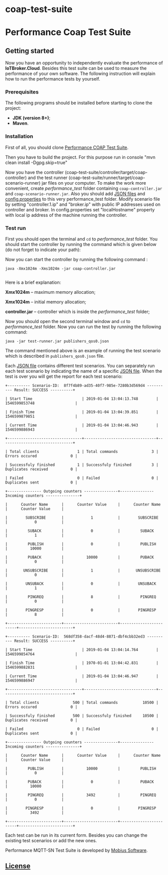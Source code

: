 # coap-test-suite
# Performance Сoap Test Suite

## Getting started

Now you have an opportunity to independently evaluate the performance of **IoTBroker.Cloud**. 
Besides this test suite can be used to measure the performance of your own software. The following instruction will 
explain how to run the performance tests by yourself.

### Prerequisites

The following programs should be installed before starting to clone the project:

* **JDK (version 8+)**;
* **Maven**.

### Installation

First of all, you should clone [Performance COAP Test Suite](https://github.com/mobius-software-ltd/coap-test-suite).

Then you have to build the project. For this purpose run in console "mvn clean install -Dgpg.skip=true" 

Now you have the controller (coap-test-suite/controller/target/coap-controller) and the test runner 
(coap-test-suite/runner/target/coap-scenario-runner) jar files on your computer.
To make the work more convenient, create _performance_test_ folder containing
`coap-controller.jar` and `coap-scenario-runner.jar`.
Also you should add [JSON files](https://github.com/mobius-software-ltd/coap-test-suite/tree/master/runner/src/test/resources/json) and [config.properties](https://github.com/mobius-software-ltd/coap-test-suite/controller/src/main/resources/config.properties) to this very performance_test folder. 
Modify scenario file by setting "controller.1.ip" and "broker.ip" with public IP addresses used on controller and broker.
In config.properties set "localHostname" property with local ip address of the machine running the controller.

### Test run

First you should open the terminal and `cd` to _performance_test_ folder. You should start the controller by running
the command which is given below (do not forget to indicate your path):
 

Now you can start the controller by running the following command :

```
java -Xmx1024m -Xms1024m -jar coap-controller.jar
 
```
Here is a brief explanation:

**Xmx1024m** – maximum memory allocation;

**Xmx1024m** – initial memory allocation;

**controller.jar** – controller which is inside the _performance_test_ folder;


Now you should open the second terminal window and `cd` to _performance_test_ folder. 
Now you can run the test by running the following command:
```
java -jar test-runner.jar publishers_qos0.json
```
The command mentioned above is an example of running the test scenario which is described in `publishers_qos0.json` file.

Each [JSON file](https://github.com/mobius-software-ltd/coap-test-suite/tree/master/runner/src/test/resources/json) contains different test scenarios. You can separately run each test scenario by indicating the name of a specific [JSON file](https://github.com/mobius-software-ltd/coap-test-suite/tree/master/runner/src/test/resources/json). When the test is over you will get the report for each test scenario:
```
+---------- Scenario-ID:  8f7f4b89-ad35-40f7-985e-7280b3d569d4 ---------- Result: SUCCESS ----------+ 

| Start Time                      | 2019-01-04 13:04:13.748        | 1546599853748                  | 

| Finish Time                     | 2019-01-04 13:04:39.851        | 1546599879851                  | 

| Current Time                    | 2019-01-04 13:04:46.943        | 1546599886943                  | 

+---------------------------------+--------------------------------+--------------------------------+ 

| Total clients                 1 | Total commands               3 | Errors occured               0 | 

| Successfuly finished          1 | Successfuly finished         3 | Duplicates received          0 | 

| Failed                        0 | Failed                       0 | Duplicates sent              0 | 

+--------------- Outgoing counters ---------------+--------------- Incoming counters ---------------+ 

|      Counter Name      |      Counter Value     |      Counter Name      |      Counter Value     | 

|        SUBSCRIBE       |            1           |        SUBSCRIBE       |            0           | 

|         SUBACK         |            0           |         SUBACK         |            1           | 

|         PUBLISH        |            0           |         PUBLISH        |          10000         | 

|         PUBACK         |          10000         |         PUBACK         |            0           | 

|       UNSUBSCRIBE      |            1           |       UNSUBSCRIBE      |            0           | 

|        UNSUBACK        |            0           |        UNSUBACK        |            1           | 

|         PINGREQ        |            8           |         PINGREQ        |            0           | 

|        PINGRESP        |            0           |        PINGRESP        |            8           | 

+------------------------+------------------------+------------------------+------------------------+ 

+---------- Scenario-ID:  568df358-dacf-48d4-8871-dbf4cbb32ed3 ---------- Result: SUCCESS ----------+ 

| Start Time                      | 2019-01-04 13:04:14.764        | 1546599854764                  | 

| Finish Time                     | 1970-01-01 13:04:42.831        | 1546599882831                  | 

| Current Time                    | 2019-01-04 13:04:46.947        | 1546599886947                  | 

+---------------------------------+--------------------------------+--------------------------------+ 

| Total clients               500 | Total commands           10500 | Errors occured               0 | 

| Successfuly finished        500 | Successfuly finished     10500 | Duplicates received          0 | 

| Failed                        0 | Failed                       0 | Duplicates sent              0 | 

+--------------- Outgoing counters ---------------+--------------- Incoming counters ---------------+ 

|      Counter Name      |      Counter Value     |      Counter Name      |      Counter Value     | 

|         PUBLISH        |          10000         |         PUBLISH        |            0           | 

|         PUBACK         |            0           |         PUBACK         |          10000         | 

|         PINGREQ        |          3492          |         PINGREQ        |            0           | 

|        PINGRESP        |            0           |        PINGRESP        |          3492          | 

+------------------------+------------------------+------------------------+------------------------+
```
Each test can be run in its current form.
Besides you can change the existing test scenarios or add the new ones.

Performance MQTT-SN Test Suite is developed by [Mobius Software](http://mobius-software.com).

## [License](LICENSE.md)
